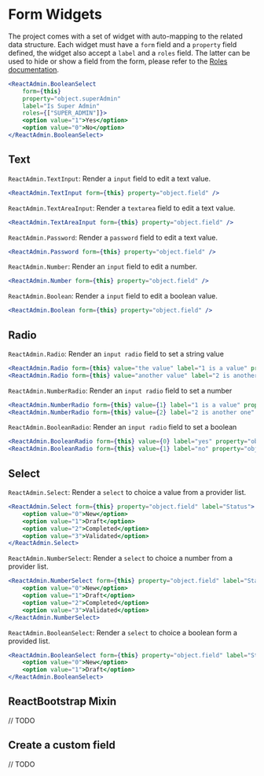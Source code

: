 Form Widgets
============

The project comes with a set of widget with auto-mapping to the related data structure. Each widget must have a ``form`` field and a ``property`` field defined, the widget also accept a ``label`` and a ``roles`` field. The latter can be used to hide or show a field from the form, please refer to the [Roles documentation](Roles.md). 

```jsx
<ReactAdmin.BooleanSelect 
    form={this} 
    property="object.superAdmin" 
    label="Is Super Admin" 
    roles={["SUPER_ADMIN"]}>
    <option value="1">Yes</option>
    <option value="0">No</option>
</ReactAdmin.BooleanSelect>
```

Text
----

``ReactAdmin.TextInput``: Render a ``input`` field to edit a text value.

```jsx
<ReactAdmin.TextInput form={this} property="object.field" />
```

``ReactAdmin.TextAreaInput``: Render a ``textarea`` field to edit a text value.

```jsx
<ReactAdmin.TextAreaInput form={this} property="object.field" />
```

``ReactAdmin.Password``: Render a ``password`` field to edit a text value.

```jsx
<ReactAdmin.Password form={this} property="object.field" />
```

``ReactAdmin.Number``: Render an ``input`` field to edit a number.

```jsx
<ReactAdmin.Number form={this} property="object.field" />
```

``ReactAdmin.Boolean``: Render a ``input`` field to edit a boolean value.

```jsx
<ReactAdmin.Boolean form={this} property="object.field" />
```

Radio
-----
   
``ReactAdmin.Radio``: Render an ``input radio`` field to set a string value 

```jsx
<ReactAdmin.Radio form={this} value="the value" label="1 is a value" property="object.field" />
<ReactAdmin.Radio form={this} value="another value" label="2 is another one" property="object.field" />
```

``ReactAdmin.NumberRadio``: Render an ``input radio`` field to set a number 

```jsx
<ReactAdmin.NumberRadio form={this} value={1} label="1 is a value" property="object.field" />
<ReactAdmin.NumberRadio form={this} value={2} label="2 is another one" property="object.field" />
```

``ReactAdmin.BooleanRadio``: Render an ``input radio`` field to set a boolean 

```jsx
<ReactAdmin.BooleanRadio form={this} value={0} label="yes" property="object.field" />
<ReactAdmin.BooleanRadio form={this} value={1} label="no" property="object.field" />
```

Select
------

``ReactAdmin.Select``: Render a ``select`` to choice a value from a provider list.

```jsx
<ReactAdmin.Select form={this} property="object.field" label="Status">
    <option value="0">New</option>
    <option value="1">Draft</option>
    <option value="2">Completed</option>
    <option value="3">Validated</option>
</ReactAdmin.Select>
```

``ReactAdmin.NumberSelect``: Render a ``select`` to choice a number from a provider list.

```jsx
<ReactAdmin.NumberSelect form={this} property="object.field" label="Status">
    <option value="0">New</option>
    <option value="1">Draft</option>
    <option value="2">Completed</option>
    <option value="3">Validated</option>
</ReactAdmin.NumberSelect>
```


``ReactAdmin.BooleanSelect``: Render a ``select`` to choice a boolean form a provided list.

```jsx
<ReactAdmin.BooleanSelect form={this} property="object.field" label="Status">
    <option value="0">New</option>
    <option value="1">Draft</option>
</ReactAdmin.BooleanSelect>
```

ReactBootstrap Mixin
--------------------

// TODO

Create a custom field
---------------------
// TODO